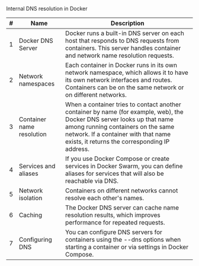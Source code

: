 Internal DNS resolution in Docker

| # | Name | Description |
|----|-----------------------------|---------------------------------------------------------------------------------------------------------------------------------------------------------|
| 1 | Docker DNS Server | Docker runs a built-in DNS server on each host that responds to DNS requests from containers. This server handles container and network name resolution requests. |
| 2 | Network namespaces | Each container in Docker runs in its own network namespace, which allows it to have its own network interfaces and routes. Containers can be on the same network or on different networks. |
| 3 | Container name resolution | When a container tries to contact another container by name (for example, web), the Docker DNS server looks up that name among running containers on the same network. If a container with that name exists, it returns the corresponding IP address. |
| 4 | Services and aliases | If you use Docker Compose or create services in Docker Swarm, you can define aliases for services that will also be reachable via DNS. |
| 5 | Network isolation | Containers on different networks cannot resolve each other's names. |
| 6 | Caching | The Docker DNS server can cache name resolution results, which improves performance for repeated requests. |
| 7 | Configuring DNS | You can configure DNS servers for containers using the --dns options when starting a container or via settings in Docker Compose. |
